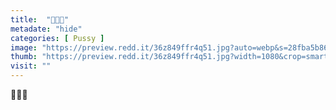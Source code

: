 ```yaml
---
title:  "🍉🍓🍒"
metadate: "hide"
categories: [ Pussy ]
image: "https://preview.redd.it/36z849ffr4q51.jpg?auto=webp&s=28fba5b8635f4f7d9b1abbcf22d319bf31d7631d"
thumb: "https://preview.redd.it/36z849ffr4q51.jpg?width=1080&crop=smart&auto=webp&s=1869d9d26adc852dacd0ffa856db0650633381ac"
visit: ""
---
```

🍉🍓🍒

